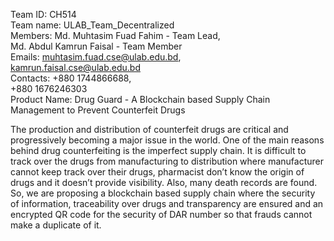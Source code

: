 Team ID: CH514                                                                                                                                                                      
Team name: ULAB_Team_Decentralized                                                                                                                                                  
Members: Md. Muhtasim Fuad Fahim - Team Lead,                                                                                                                                        
                 Md. Abdul Kamrun Faisal - Team Member                                                                                                                              
                 Emails: muhtasim.fuad.cse@ulab.edu.bd,                                                                                                                              
                         kamrun.faisal.cse@ulab.edu.bd                                                                                                                              
 Contacts: +880 1744866688,                                                                                                                                                                                                                 
          +880 1676246303                                                                                                                                                            
Product Name: Drug Guard - A Blockchain based Supply Chain Management to Prevent Counterfeit Drugs

The production and distribution of counterfeit drugs are critical and progressively becoming a major issue in the world. One of the main reasons behind drug counterfeiting is the imperfect supply chain. It is difficult to track over the drugs from manufacturing to distribution where manufacturer cannot keep track over their drugs, pharmacist don’t know the origin of drugs and it doesn’t provide visibility. Also, many death records are found. So, we are proposing a blockchain based supply chain where the security of information, traceability over drugs and transparency are ensured and an encrypted QR code for the security of DAR number so that frauds cannot make a duplicate of it.
